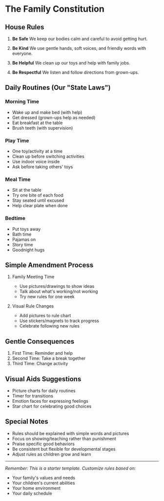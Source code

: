 # The Family Constitution

## House Rules

1. **Be Safe**
   We keep our bodies calm and careful to avoid getting hurt.

2. **Be Kind**
   We use gentle hands, soft voices, and friendly words with everyone.

3. **Be Helpful**
   We clean up our toys and help with family jobs.

4. **Be Respectful**
   We listen and follow directions from grown-ups.

## Daily Routines (Our "State Laws")

### Morning Time

- Wake up and make bed (with help)
- Get dressed (grown-ups help as needed)
- Eat breakfast at the table
- Brush teeth (with supervision)

### Play Time

- One toy/activity at a time
- Clean up before switching activities
- Use indoor voice inside
- Ask before taking others' toys

### Meal Time

- Sit at the table
- Try one bite of each food
- Stay seated until excused
- Help clear plate when done

### Bedtime

- Put toys away
- Bath time
- Pajamas on
- Story time
- Goodnight hugs

## Simple Amendment Process

1. Family Meeting Time

   - Use pictures/drawings to show ideas
   - Talk about what's working/not working
   - Try new rules for one week

2. Visual Rule Changes
   - Add pictures to rule chart
   - Use stickers/magnets to track progress
   - Celebrate following new rules

## Gentle Consequences

1. First Time: Reminder and help
2. Second Time: Take a break together
3. Third Time: Change activity

## Visual Aids Suggestions

- Picture charts for daily routines
- Timer for transitions
- Emotion faces for expressing feelings
- Star chart for celebrating good choices

## Special Notes

- Rules should be explained with simple words and pictures
- Focus on showing/teaching rather than punishment
- Praise specific good behaviors
- Be consistent but flexible for developmental stages
- Adjust rules as children grow and learn

---

_Remember: This is a starter template. Customize rules based on:_

- Your family's values and needs
- Your children's current abilities
- Your home environment
- Your daily schedule
